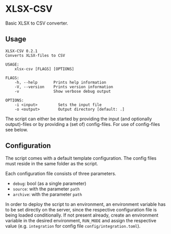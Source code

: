 # XLSX-CSV

Basic XLSX to CSV converter.

## Usage
```
XLSX-CSV 0.2.1
Converts XLSX-files to CSV

USAGE:
    xlsx-csv [FLAGS] [OPTIONS]

FLAGS:
    -h, --help       Prints help information
    -V, --version    Prints version information
    -v               Show verbose debug output

OPTIONS:
    -i <input>         Sets the input file
    -o <output>        Output directory [default: .]
```
The script can either be started by providing the input (and optionally output)-files or
by providing a (set of) config-files. For use of config-files see below.


## Configuration
The script comes with a default template configuration. The config files must reside in the 
same folder as the script.

Each configuration file consists of three parameters. 
* `debug`: bool (as a single parameter)
* `source`: with the parameter `path`
* `archive`: with the parameter `path`


In order to deploy the script to an environment, an environment variable has to be set directly on the server,
since the respective configuration file is being loaded conditionally. If not present already, create an
environment variable in the desired environment, `RUN_MODE` and assign the respective value 
(e.g. `integration` for config file `config/integration.toml`).
